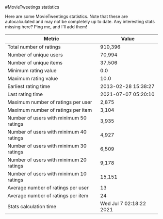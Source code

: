 #MovieTweetings statistics

Here are some MovieTweetings statistics. Note that these are autocalculated and may not be completely up to date. Any interesting stats missing here? Ping me, and I'll add them!

Metric | Value
--- | ---
Total number of ratings                 | 910,396
Number of unique users                  | 70,994
Number of unique items                  | 37,506
Minimum rating value                    | 0.0
Maximum rating value                    | 10.0
Earliest rating time                    | 2013-02-28 15:38:27
Last rating time                        | 2021-07-07 05:20:10
Maximum number of ratings per user      | 2,875
Maximum number of ratings per item      | 3,104
Number of users with minimum 50 ratings | 3,935
Number of users with minimum 40 ratings | 4,927
Number of users with minimum 30 ratings | 6,509
Number of users with minimum 20 ratings | 9,178
Number of users with minimum 10 ratings | 15,151
Average number of ratings per user      | 13
Average number of ratings per item      | 24
Stats calculation time                  | Wed Jul  7 02:18:22 2021

